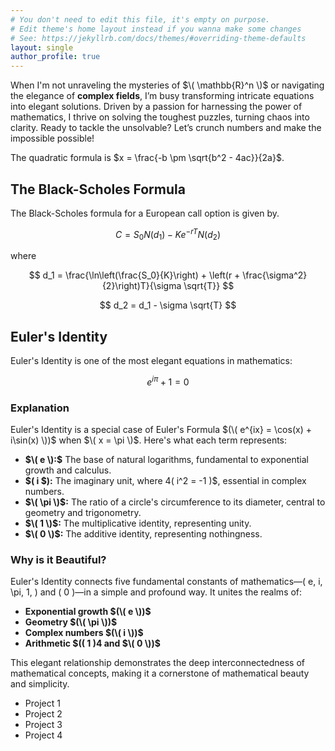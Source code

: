 ```yaml
---
# You don't need to edit this file, it's empty on purpose.
# Edit theme's home layout instead if you wanna make some changes
# See: https://jekyllrb.com/docs/themes/#overriding-theme-defaults
layout: single
author_profile: true
---
```


When I'm not unraveling the mysteries of $\( \mathbb{R}^n \)$ or navigating the elegance of **complex fields**, I’m busy transforming intricate equations into elegant solutions. Driven by a passion for harnessing the power of mathematics, I thrive on solving the toughest puzzles, turning chaos into clarity. Ready to tackle the unsolvable? Let’s crunch numbers and make the impossible possible!



The quadratic formula is $x = \frac{-b \pm \sqrt{b^2 - 4ac}}{2a}$.

## The Black-Scholes Formula

The Black-Scholes formula for a European call option is given by.

$$
C = S_0 N(d_1) - K e^{-rT} N(d_2)
$$

where

$$
d_1 = \frac{\ln\left(\frac{S_0}{K}\right) + \left(r + \frac{\sigma^2}{2}\right)T}{\sigma \sqrt{T}}
$$

$$
d_2 = d_1 - \sigma \sqrt{T}
$$


## Euler's Identity

Euler's Identity is one of the most elegant equations in mathematics:

$$
e^{i\pi} + 1 = 0
$$

### Explanation

Euler's Identity is a special case of Euler's Formula $(\( e^{ix} = \cos(x) + i\sin(x) \))$ when $\( x = \pi \)$. Here's what each term represents:

- **$\( e \):$** The base of natural logarithms, fundamental to exponential growth and calculus.
- **\$( i \$):** The imaginary unit, where 4\( i^2 = -1 \)$, essential in complex numbers.
- **$\( \pi \)$:** The ratio of a circle's circumference to its diameter, central to geometry and trigonometry.
- **$\( 1 \)$:** The multiplicative identity, representing unity.
- **$\( 0 \)$:** The additive identity, representing nothingness.

### Why is it Beautiful?

Euler's Identity connects five fundamental constants of mathematics—\( e, i, \pi, 1, \) and \( 0 \)—in a simple and profound way. It unites the realms of:
- **Exponential growth $(\( e \))$**
- **Geometry $(\( \pi \))$**
- **Complex numbers $(\( i \))$**
- **Arithmetic $(\( 1 \)4 and $\( 0 \))$**

This elegant relationship demonstrates the deep interconnectedness of mathematical concepts, making it a cornerstone of mathematical beauty and simplicity.

- Project 1
- Project 2
- Project 3
- Project 4
